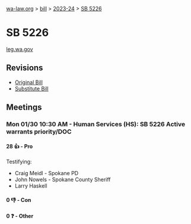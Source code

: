 [wa-law.org](/) > [bill](/bill/) > [2023-24](/bill/2023-24/) > [SB 5226](/bill/2023-24/sb/5226/)

# SB 5226
[leg.wa.gov](https://app.leg.wa.gov/billsummary?BillNumber=5226&Year=2023&Initiative=false)

## Revisions
* [Original Bill](1/)
* [Substitute Bill](S/)

## Meetings
### Mon 01/30 10:30 AM - Human Services (HS): SB 5226 Active warrants priority/DOC
#### 28 👍 - Pro
Testifying:
* Craig Meidl - Spokane PD
* John Nowels - Spokane County Sheriff
* Larry Haskell

#### 0 👎 - Con

#### 0 ❓ - Other
